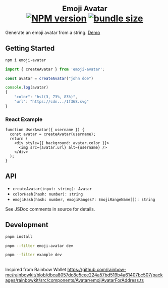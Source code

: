 <h1 align="center">
	<sup>Emoji Avatar</sup>
	<br>
	<a href="https://www.npmjs.com/package/emoji-avatar"><img src="https://badgen.net/npm/v/emoji-avatar" title="NPM version"></a> <a href="https://bundlejs.com/?q=emoji-avatar"><img src="https://deno.bundlejs.com/badge?q=emoji-avatar" alt="bundle size"></a>
</h1>

Generate an emoji avatar from a string. [Demo](https://emoji-avatar.pages.dev)

## Getting Started

```bash
npm i emoji-avatar
```

```ts
import { createAvatar } from 'emoji-avatar';

const avatar = createAvatar("john doe")

console.log(avatar)
{
    "color": "hsl(3, 73%, 83%)",
    "url": "https://cdn.../1f368.svg"
}
```

### React Example

```tsx
function UserAvatar({ username }) {
  const avatar = createAvatar(username);
  return (
    <div style={{ background: avatar.color }}>
      <img src={avatar.url} alt={username} />
    </div>
  );
}
```


## API

- `createAvatar(input: string): Avatar`
- `colorHash(hash: number): string`
- `emojiHash(hash: number, emojiRanges?: EmojiRangeName[]): string`

See JSDoc comments in source for details.

## Development

```sh
pnpm install
```


```sh
pnpm --filter emoji-avatar dev
```

```sh
pnpm --filter example dev
```

## 

Inspired from Rainbow Wallet https://github.com/rainbow-me/rainbowkit/blob/dbca8057dc8e5cee224a57bd519b4a61407bc507/packages/rainbowkit/src/components/Avatar/emojiAvatarForAddress.ts